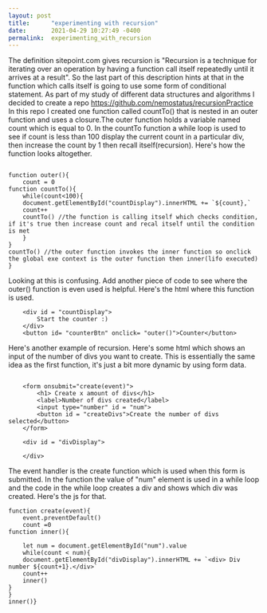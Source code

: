 ```yaml
---
layout: post
title:      "experimenting with recursion"
date:       2021-04-29 10:27:49 -0400
permalink:  experimenting_with_recursion
---
```



The definition sitepoint.com gives recursion is "Recursion is a technique for iterating over an operation by having a function call itself repeatedly until it arrives at a result". So the last part of this description hints at that in the function which calls itself is going to use some form of conditional statement. As part of my study of different data structures and algorithms I decided to create a repo https://github.com/nemostatus/recursionPractice In this repo I created one function called countTo() that is nested in an outer function and uses a closure.The outer function holds a variable named count which is equal to 0. In the countTo function a while loop is used to see if count is less than 100 display the current count in a particular div, then increase the count by 1 then recall itself(recursion). Here's how the function looks altogether.

```
  
function outer(){
    count = 0
function countTo(){
    while(count<100){
    document.getElementById("countDisplay").innerHTML += `${count},`
    count++
    countTo() //the function is calling itself which checks condition, if it's true then increase count and recal itself until the condition is met
    }
}
countTo() //the outer function invokes the inner function so onclick the global exe context is the outer function then inner(lifo executed)
}
```

Looking at this is confusing. Add another piece of code to see where the outer() function is even used is helpful. Here's the html where this function is used.

```
    <div id = "countDisplay">
        Start the counter :)
    </div>
    <button id= "counterBtn" onclick= "outer()">Counter</button>
```

Here's another example of recursion. Here's some html which shows an input of the number of divs you want to create. This is essentially the same idea as the first function, it's just a bit more dynamic by using form data.

```

    <form onsubmit="create(event)">
        <h1> Create x amount of divs</h1>
        <label>Number of divs created</label>
        <input type="number" id = "num">
        <button id = "createDivs">Create the number of divs selected</button>
    </form>

    <div id = "divDisplay">

    </div>
```

The event handler is the create function which is used when this form is submitted. In the function the value of "num" element is used in a while loop and the code in the while loop creates a div and shows which div was created. Here's the js for that.

```
function create(event){
    event.preventDefault()
    count =0
function inner(){
    
    let num = document.getElementById("num").value
    while(count < num){
    document.getElementById("divDisplay").innerHTML += `<div> Div number ${count+1}.</div>`
    count++
    inner()
}
}
inner()}
```
